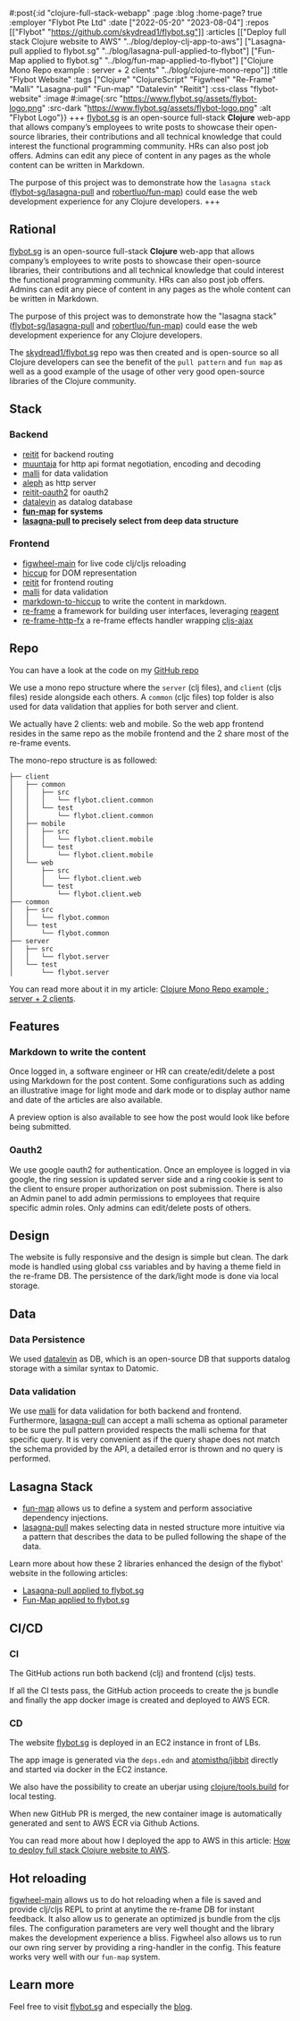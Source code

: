 #:post{:id "clojure-full-stack-webapp"
       :page :blog
       :home-page? true
       :employer "Flybot Pte Ltd" 
       :date ["2022-05-20" "2023-08-04"]
       :repos [["Flybot" "https://github.com/skydread1/flybot.sg"]]
       :articles [["Deploy full stack Clojure website to AWS" "../blog/deploy-clj-app-to-aws"]
                  ["Lasagna-pull applied to flybot.sg" "../blog/lasagna-pull-applied-to-flybot"]
                  ["Fun-Map applied to flybot.sg" "../blog/fun-map-applied-to-flybot"]
                  ["Clojure Mono Repo example : server + 2 clients" "../blog/clojure-mono-repo"]]
       :title "Flybot Website"
       :tags ["Clojure" "ClojureScript" "Figwheel" "Re-Frame" "Malli" "Lasagna-pull" "Fun-map" "Datalevin" "Reitit"]
       :css-class "flybot-website"
       :image #:image{:src "https://www.flybot.sg/assets/flybot-logo.png"
                      :src-dark "https://www.flybot.sg/assets/flybot-logo.png"
                      :alt "Flybot Logo"}}
+++
[flybot.sg](https://www.flybot.sg/) is an open-source full-stack **Clojure** web-app that allows company’s employees to write posts to showcase their open-source libraries, their contributions and all technical knowledge that could interest the functional programming community. HRs can also post job offers. Admins can edit any piece of content in any pages as the whole content can be written in Markdown.

The purpose of this project was to demonstrate how the `lasagna stack` ([flybot-sg/lasagna-pull](https://github.com/flybot-sg/lasagna-pull) and [robertluo/fun-map](https://github.com/robertluo/fun-map)) could ease the web development experience for any Clojure developers.
+++
## Rational

[flybot.sg](https://www.flybot.sg/) is an open-source full-stack **Clojure** web-app that allows company’s employees to write posts to showcase their open-source libraries, their contributions and all technical knowledge that could interest the functional programming community. HRs can also post job offers. Admins can edit any piece of content in any pages as the whole content can be written in Markdown.

The purpose of this project was to demonstrate how the "lasagna stack" ([flybot-sg/lasagna-pull](https://github.com/flybot-sg/lasagna-pull) and [robertluo/fun-map](https://github.com/robertluo/fun-map)) could ease the web development experience for any Clojure developers.

The [skydread1/flybot.sg](https://github.com/skydread1/flybot.sg) repo was then created and is open-source so all Clojure developers can see the benefit of the `pull pattern` and `fun map` as well as a good example of the usage of other very good open-source libraries of the Clojure community.

## Stack

### Backend

- [reitit](https://github.com/metosin/reitit) for backend routing
- [muuntaja](https://github.com/metosin/muuntaja) for http api format negotiation, encoding and decoding
- [malli](https://github.com/metosin/malli) for data validation
- [aleph](https://github.com/clj-commons/aleph) as http server
- [reitit-oauth2](https://github.com/skydread1/reitit-oauth2) for oauth2
- [datalevin](https://github.com/juji-io/datalevin) as datalog database
- **[fun-map](https://github.com/robertluo/fun-map) for systems**
- **[lasagna-pull](https://github.com/flybot-sg/lasagna-pull) to precisely select from deep data structure**

### Frontend

- [figwheel-main](https://github.com/bhauman/figwheel-main) for live code clj/cljs reloading
- [hiccup](https://github.com/weavejester/hiccup) for DOM representation
- [reitit](https://github.com/metosin/reitit) for frontend routing
- [malli](https://github.com/metosin/malli) for data validation
- [markdown-to-hiccup](https://github.com/mpcarolin/markdown-to-hiccup) to write the content in markdown.
- [re-frame](https://github.com/day8/re-frame) a framework for building user interfaces, leveraging [reagent](https://github.com/reagent-project/reagent)
- [re-frame-http-fx](https://github.com/day8/re-frame-http-fx) a re-frame effects handler wrapping [cljs-ajax](https://github.com/JulianBirch/cljs-ajax)

## Repo

You can have a look at the code on my [GitHub repo](https://github.com/skydread1/flybot.sg)

We use a mono repo structure where the `server` (clj files), and `client` (cljs files) reside alongside each others.
A `common` (cljc files) top folder is also used for data validation that applies for both server and client.

We actually have 2 clients: web and mobile.
So the web app frontend resides in the same repo as the mobile frontend and the 2 share most of the re-frame events.

The mono-repo structure is as followed:

```
├── client
│   ├── common
│   │   ├── src
│   │   │   └── flybot.client.common
│   │   └── test
│   │       └── flybot.client.common
│   ├── mobile
│   │   ├── src
│   │   │   └── flybot.client.mobile
│   │   └── test
│   │       └── flybot.client.mobile
│   └── web
│       ├── src
│       │   └── flybot.client.web
│       └── test
│           └── flybot.client.web
├── common
│   ├── src
│   │   └── flybot.common
│   └── test
│       └── flybot.common
├── server
│   ├── src
│   │   └── flybot.server
│   └── test
│       └── flybot.server
```

You can read more about it in my article: [Clojure Mono Repo example : server + 2 clients](https://www.loicblanchard.me/blog/clojure-mono-repo).

## Features

### Markdown to write the content

Once logged in, a software engineer or HR can create/edit/delete a post using Markdown for the post content. Some configurations such as adding an illustrative image for light mode and dark mode or to display author name and date of the articles are also available.

A preview option is also available to see how the post would look like before being submitted.

### Oauth2

We use google oauth2 for authentication. Once an employee is logged in via google, the ring session is updated server side and a ring cookie is sent to the client to ensure proper authorization on post submission. There is also an Admin panel to add admin permissions to employees that require specific admin roles. Only admins can edit/delete posts of others.

## Design

The website is fully responsive and the design is simple but clean. The dark mode is handled using global css variables and by having a theme field in the re-frame DB. The persistence of the dark/light mode is done via local storage.

## Data

### Data Persistence

We used [datalevin](https://github.com/juji-io/datalevin) as DB, which is an open-source DB that supports datalog storage with a similar syntax to Datomic.

### Data validation

We use [malli](https://github.com/metosin/malli) for data validation for both backend and frontend.
Furthermore, [lasagna-pull](https://github.com/flybot-sg/lasagna-pull) can accept a malli schema as optional parameter to be sure the pull pattern provided respects the malli schema for that specific query. It is very convenient as if the query shape does not match the schema provided by the API, a detailed error is thrown and no query is performed.

## Lasagna Stack

- [fun-map](https://github.com/robertluo/fun-map) allows us to define a system and perform associative dependency injections.
- [lasagna-pull](https://github.com/flybot-sg/lasagna-pull) makes selecting data in nested structure more intuitive via a pattern that describes the data to be pulled following the shape of the data.

Learn more about how these 2 libraries enhanced the design of the flybot' website in the following articles:
- [Lasagna-pull applied to flybot.sg](../blog/lasagna-pull-applied-to-flybot)
- [Fun-Map applied to flybot.sg](../blog/fun-map-applied-to-flybot)

## CI/CD

### CI

The GitHub actions run both backend (clj) and frontend (cljs) tests.

If all the CI tests pass, the GitHub action proceeds to create the js bundle and finally the app docker image is created and deployed to AWS ECR.

### CD

The website [flybot.sg](http://flybot.sg) is deployed in an EC2 instance in front of LBs.

The app image is generated via the `deps.edn` and [atomisthq/jibbit](https://github.com/atomisthq/jibbit) directly and started via docker in the EC2 instance.

We also have the possibility to create an uberjar using [clojure/tools.build](https://github.com/clojure/tools.build) for local testing.

When new GitHub PR is merged, the new container image is automatically generated and sent to AWS ECR via Github Actions.

You can read more about how I deployed the app to AWS in this article: [How to deploy full stack Clojure website to AWS](../blog/deploy-clj-app-to-aws).

## Hot reloading

[figwheel-main](https://github.com/bhauman/figwheel-main) allows us to do hot reloading when a file is saved and provide clj/cljs REPL to print at anytime the re-frame DB for instant feedback. It also allow us to generate an optimized js bundle from the cljs files. The configuration parameters are very well thought and the library makes the development experience a bliss. Figwheel also allows us to run our own ring server by providing a ring-handler in the config. This feature works very well with our `fun-map` system.

## Learn more

Feel free to visit [flybot.sg](https://www.flybot.sg/) and especially the [blog](https://www.flybot.sg/blog).
